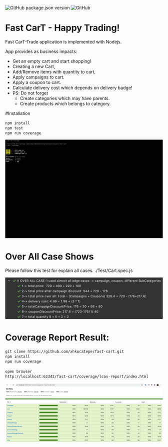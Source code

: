 ![GitHub package.json version](https://img.shields.io/github/package-json/v/xhkocatepe/fast-cart)  ![GitHub](https://img.shields.io/github/license/xhkocatepe/fast-cart) 
# Fast CarT -  Happy Trading! 

Fast CarT-Trade application is implemented with Nodejs.

App provides as business impacts:
* Get an empty cart and start shopping!
* Creating a new Cart,
* Add/Remove items with quantity to cart, 
* Apply campaigns to cart. 
* Apply a coupon to cart. 
* Calculate delivery cost which depends on delivery badge!
* PS: Do not forget 
    * Create categories which may have parents.
    * Create products which belongs to category.

#Installation

```
npm install
npm test
npm run coverage
```

![](./images/coverage.gif)

# Over All Case Shows

Please follow this test for explain all cases.
./Test/Cart.spec.js

![](./images/overall-case.png)

# Coverage Report Result:

```
git clone https://github.com/xhkocatepe/fast-cart.git
npm install
npm run coverage

open browser
http://localhost:63342/fast-cart/coverage/lcov-report/index.html
```

![](./images/code-coverage.png)
